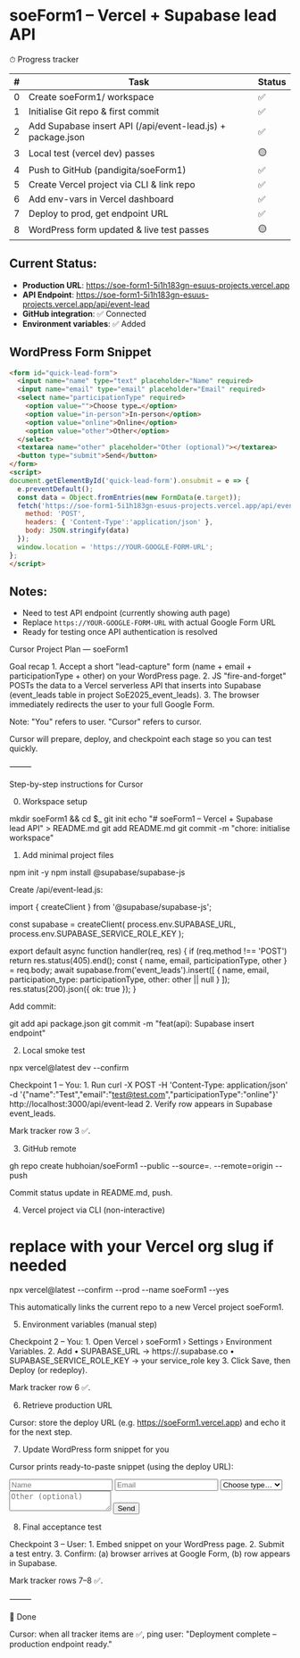 # soeForm1 – Vercel + Supabase lead API

⏱ Progress tracker

| # | Task | Status |
|---|------|--------|
| 0 | Create soeForm1/ workspace | ✅ |
| 1 | Initialise Git repo & first commit | ✅ |
| 2 | Add Supabase insert API (/api/event-lead.js) + package.json | ✅ |
| 3 | Local test (vercel dev) passes | 🟡 |
| 4 | Push to GitHub (pandigita/soeForm1) | ✅ |
| 5 | Create Vercel project via CLI & link repo | ✅ |
| 6 | Add env-vars in Vercel dashboard | ✅ |
| 7 | Deploy to prod, get endpoint URL | ✅ |
| 8 | WordPress form updated & live test passes | 🟡 |

## Current Status:
- **Production URL**: https://soe-form1-5i1h183gn-esuus-projects.vercel.app
- **API Endpoint**: https://soe-form1-5i1h183gn-esuus-projects.vercel.app/api/event-lead
- **GitHub integration**: ✅ Connected
- **Environment variables**: ✅ Added

## WordPress Form Snippet

```html
<form id="quick-lead-form">
  <input name="name" type="text" placeholder="Name" required>
  <input name="email" type="email" placeholder="Email" required>
  <select name="participationType" required>
    <option value="">Choose type…</option>
    <option value="in-person">In-person</option>
    <option value="online">Online</option>
    <option value="other">Other</option>
  </select>
  <textarea name="other" placeholder="Other (optional)"></textarea>
  <button type="submit">Send</button>
</form>
<script>
document.getElementById('quick-lead-form').onsubmit = e => {
  e.preventDefault();
  const data = Object.fromEntries(new FormData(e.target));
  fetch('https://soe-form1-5i1h183gn-esuus-projects.vercel.app/api/event-lead', {
    method: 'POST',
    headers: { 'Content-Type':'application/json' },
    body: JSON.stringify(data)
  });
  window.location = 'https://YOUR-GOOGLE-FORM-URL';
};
</script>
```

## Notes:
- Need to test API endpoint (currently showing auth page)
- Replace `https://YOUR-GOOGLE-FORM-URL` with actual Google Form URL
- Ready for testing once API authentication is resolved

Cursor Project Plan — soeForm1

Goal recap
	1.	Accept a short "lead-capture" form (name + email + participationType + other) on your WordPress page.
	2.	JS "fire-and-forget" POSTs the data to a Vercel serverless API that inserts into Supabase (event_leads table in project SoE2025_event_leads).
	3.	The browser immediately redirects the user to your full Google Form.

Note:
"You" refers to user.
"Cursor" refers to cursor.

Cursor will prepare, deploy, and checkpoint each stage so you can test quickly.

⸻

Step-by-step instructions for Cursor

0. Workspace setup

mkdir soeForm1 && cd $_
git init
echo "# soeForm1 – Vercel + Supabase lead API" > README.md
git add README.md
git commit -m "chore: initialise workspace"

1. Add minimal project files

npm init -y
npm install @supabase/supabase-js

Create /api/event-lead.js:

import { createClient } from '@supabase/supabase-js';

const supabase = createClient(
  process.env.SUPABASE_URL,
  process.env.SUPABASE_SERVICE_ROLE_KEY
);

export default async function handler(req, res) {
  if (req.method !== 'POST') return res.status(405).end();
  const { name, email, participationType, other } = req.body;
  await supabase.from('event_leads').insert([
    { name, email, participation_type: participationType, other: other || null }
  ]);
  res.status(200).json({ ok: true });
}

Add commit:

git add api package.json
git commit -m "feat(api): Supabase insert endpoint"

2. Local smoke test

npx vercel@latest dev --confirm

Checkpoint 1 – You:
	1.	Run curl -X POST -H 'Content-Type: application/json' \
-d '{"name":"Test","email":"test@test.com","participationType":"online"}' \
http://localhost:3000/api/event-lead
	2.	Verify row appears in Supabase event_leads.

Mark tracker row 3 ✅.

3. GitHub remote

gh repo create hubhoian/soeForm1 --public --source=. --remote=origin --push

Commit status update in README.md, push.

4. Vercel project via CLI (non-interactive)

# replace <org> with your Vercel org slug if needed
npx vercel@latest --confirm --prod --name soeForm1 --yes

This automatically links the current repo to a new Vercel project soeForm1.

5. Environment variables (manual step)

Checkpoint 2 – You:
	1.	Open Vercel › soeForm1 › Settings › Environment Variables.
	2.	Add
	•	SUPABASE_URL → https://<project-ref>.supabase.co
	•	SUPABASE_SERVICE_ROLE_KEY → your service_role key
	3.	Click Save, then Deploy (or redeploy).

Mark tracker row 6 ✅.

6. Retrieve production URL

Cursor: store the deploy URL (e.g. https://soeForm1.vercel.app) and echo it for the next step.

7. Update WordPress form snippet for you

Cursor prints ready-to-paste snippet (using the deploy URL):

<form id="quick-lead-form">
  <input name="name" type="text" placeholder="Name" required>
  <input name="email" type="email" placeholder="Email" required>
  <select name="participationType" required>
    <option value="">Choose type…</option>
    <option value="in-person">In-person</option>
    <option value="online">Online</option>
    <option value="other">Other</option>
  </select>
  <textarea name="other" placeholder="Other (optional)"></textarea>
  <button type="submit">Send</button>
</form>
<script>
document.getElementById('quick-lead-form').onsubmit = e => {
  e.preventDefault();
  const data = Object.fromEntries(new FormData(e.target));
  fetch('https://soe-form1-5i1h183gn-esuus-projects.vercel.app/api/event-lead', {
    method: 'POST',
    headers: { 'Content-Type':'application/json' },
    body: JSON.stringify(data)
  });
  window.location = 'https://YOUR-GOOGLE-FORM-URL';
};
</script>

8. Final acceptance test

Checkpoint 3 – User:
	1.	Embed snippet on your WordPress page.
	2.	Submit a test entry.
	3.	Confirm: (a) browser arrives at Google Form, (b) row appears in Supabase.

Mark tracker rows 7–8 ✅.

⸻

🎉 Done

Cursor: when all tracker items are ✅, ping user: "Deployment complete – production endpoint ready."

